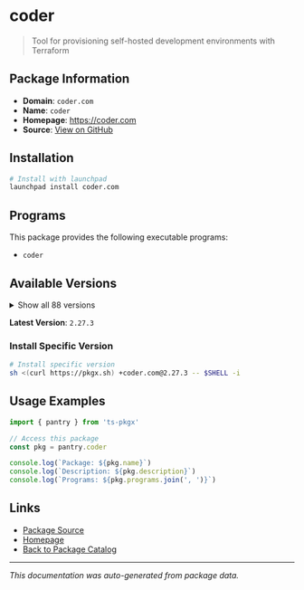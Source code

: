 # coder

> Tool for provisioning self-hosted development environments with Terraform

## Package Information

- **Domain**: `coder.com`
- **Name**: `coder`
- **Homepage**: https://coder.com
- **Source**: [View on GitHub](https://github.com/pkgxdev/pantry/tree/main/projects/coder.com/package.yml)

## Installation

```bash
# Install with launchpad
launchpad install coder.com
```

## Programs

This package provides the following executable programs:

- `coder`

## Available Versions

<details>
<summary>Show all 88 versions</summary>

- `2.27.3`, `2.27.2`, `2.27.1`, `2.27.0`, `2.26.3`
- `2.26.2`, `2.26.1`, `2.26.0`, `2.25.3`, `2.25.2`
- `2.25.1`, `2.25.0`, `2.24.3`, `2.24.2`, `2.24.1`
- `2.24.0`, `2.23.5`, `2.23.4`, `2.23.3`, `2.23.1`
- `2.23.0`, `2.22.1`, `2.22.0`, `2.21.3`, `2.21.0`
- `2.20.3`, `2.20.2`, `2.20.1`, `2.20.0`, `2.19.1`
- `2.19.0`, `2.18.5`, `2.18.4`, `2.18.3`, `2.18.2`
- `2.18.1`, `2.18.0`, `2.17.3`, `2.17.2`, `2.17.0`
- `2.16.1`, `2.16.0`, `2.15.4`, `2.15.3`, `2.15.2`
- `2.15.1`, `2.15.0`, `2.14.4`, `2.14.3`, `2.14.2`
- `2.14.1`, `2.14.0`, `2.13.5`, `2.13.4`, `2.13.3`
- `2.13.2`, `2.13.1`, `2.13.0`, `2.12.6`, `2.12.5`
- `2.12.4`, `2.12.3`, `2.12.2`, `2.12.1`, `2.12.0`
- `2.11.4`, `2.11.3`, `2.11.2`, `2.11.1`, `2.11.0`
- `2.10.3`, `2.10.2`, `2.10.1`, `2.10.0`, `2.9.4`
- `2.9.3`, `2.9.2`, `2.9.1`, `2.9.0`, `2.8.5`
- `2.8.4`, `2.8.3`, `2.8.2`, `2.8.1`, `2.8.0`
- `2.7.3`, `2.7.2`, `2.6.1`

</details>

**Latest Version**: `2.27.3`

### Install Specific Version

```bash
# Install specific version
sh <(curl https://pkgx.sh) +coder.com@2.27.3 -- $SHELL -i
```

## Usage Examples

```typescript
import { pantry } from 'ts-pkgx'

// Access this package
const pkg = pantry.coder

console.log(`Package: ${pkg.name}`)
console.log(`Description: ${pkg.description}`)
console.log(`Programs: ${pkg.programs.join(', ')}`)
```

## Links

- [Package Source](https://github.com/pkgxdev/pantry/tree/main/projects/coder.com/package.yml)
- [Homepage](https://coder.com)
- [Back to Package Catalog](../../package-catalog.md)

---

*This documentation was auto-generated from package data.*
